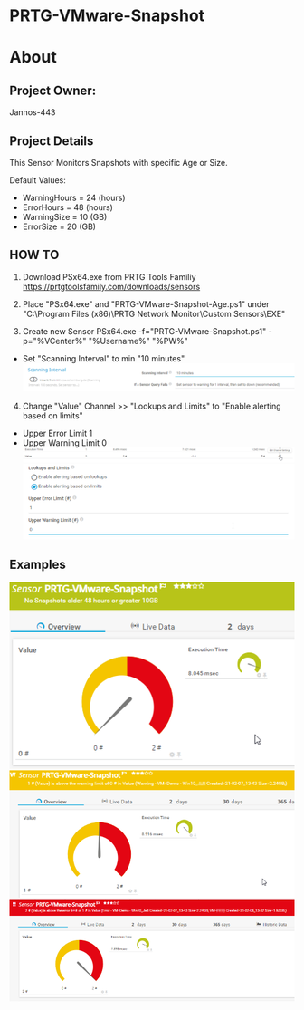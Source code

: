 # PRTG-VMware-Snapshot
# About

## Project Owner:

Jannos-443

## Project Details

This Sensor Monitors Snapshots with specific Age or Size.

Default Values:
- WarningHours = 24 (hours)
- ErrorHours = 48 (hours)
- WarningSize = 10 (GB)
- ErrorSize = 20 (GB)

## HOW TO

1. Download PSx64.exe from PRTG Tools Familiy https://prtgtoolsfamily.com/downloads/sensors

2. Place "PSx64.exe" and "PRTG-VMware-Snapshot-Age.ps1" under "C:\Program Files (x86)\PRTG Network Monitor\Custom Sensors\EXE"

3. Create new Sensor PSx64.exe -f="PRTG-VMware-Snapshot.ps1" -p="%VCenter%" "%Username%" "%PW%"
- Set "Scanning Interval" to min "10 minutes"
![PRTG-VMware-Snapshot](media/Sensor-Scan-Intervall.png)


4. Change "Value" Channel >> "Lookups and Limits" to "Enable alerting based on limits"
- Upper Error Limit 1
- Upper Warning Limit 0
![PRTG-VMware-Snapshot](media/Sensor-Limit-Channel.png)
![PRTG-VMware-Snapshot](media/Sensor-Limit.png)



## Examples
![PRTG-VMware-Snapshot](media/Limits-OK.png)
![PRTG-VMware-Snapshot](media/Limits-Warning.png)
![PRTG-VMware-Snapshot](media/Limits-Error.png)

